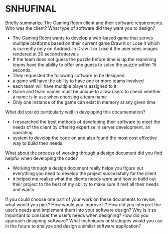 # SNHUFINAL
Briefly summarize The Gaming Room client and their software requirements. Who was the client? What type of software did they want you to design?
- The Gaming Room wants to develop a web-based game that serves multiple platforms based on their current game Draw it or Lose it which is currently only on Android. In Draw it or Lose it the user sees images rendered at 30 second intervals
- If the team does not guess the puzzle before time is up the reamining teams have the ability to offer one guess to solve the puzzle within 15 seconds.
- They requested the following software to be designed:
- a game will have the ability to have one or more teams involved
- each team will have multiple players assigned to it
- Game and team names must be unique to allow users to check whether a name is in use when choosing a team name
- Only one instance of the game can exist in memory at any given time


What did you do particularly well in developing this documentation?
- I researched the best methods of developing their software to meet the needs of the client by offering expertise in server development, an operating
- system to develop the code on and also found the most cost effective way to build their needs.


What about the process of working through a design document did you find helpful when developing the code?
- Working through a design document really helps you figure out everything you need to develop the project successfully for the client
- it helped me realize what the clients needs were and how to build out their project to the best of my ability to make sure it met all their needs and wants.


If you could choose one part of your work on these documents to revise, what would you pick? How would you improve it?
How did you interpret the user’s needs and implement them into your software design? Why is it so important to consider the user’s needs when designing?
How did you approach designing software? What techniques or strategies would you use in the future to analyze and design a similar software application?
